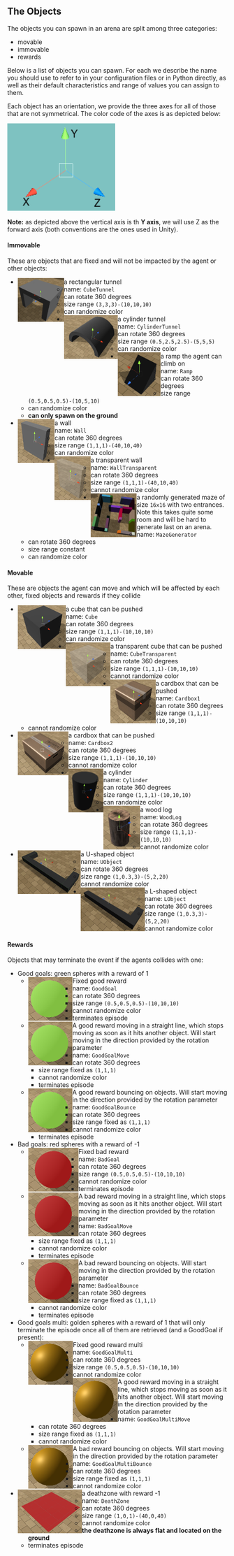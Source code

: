 ## The Objects

The objects you can spawn in an arena are split among three categories:
- movable
- immovable
- rewards

Below is a list of objects you can spawn. For each we describe the name you should use to refer to in your configuration files 
or in Python directly, as well as their default characteristics and range of values you can assign to them.

Each object has an orientation, we provide the three axes for all of those that are not symmetrical. The color code of the 
axes is as depicted below:

<img height="200" src="PrefabsPictures/Referential.png">

**Note:** as depicted above the vertical axis is th **Y axis**, we will use Z as the forward axis (both conventions are 
the ones used in Unity). 

#### Immovable

These are objects that are fixed and will not be impacted by the agent or other objects:

- <img align="left" height="100" src="PrefabsPictures/Immovable/CubeTunnel.png"> a rectangular tunnel
    - name: `CubeTunnel`
    - can rotate 360 degrees
    - size range `(3,3,3)-(10,10,10)`
    - can randomize color
- <img align="left" height="100" src="PrefabsPictures/Immovable/CylinderTunnel.png"> a cylinder tunnel
    - name: `CylinderTunnel`
    - can rotate 360 degrees
    - size range `(0.5,2.5,2.5)-(5,5,5)`
    - can randomize color
- <img align="left" height="100" src="PrefabsPictures/Immovable/Ramp.png"> a ramp the agent can climb on
    - name: `Ramp`
    - can rotate 360 degrees
    - size range `(0.5,0.5,0.5)-(10,5,10)`
    - can randomize color
    - **can only spawn on the ground**
- <img align="left" height="100" src="PrefabsPictures/Immovable/Wall.png"> a wall
    - name: `Wall`
    - can rotate 360 degrees
    - size range `(1,1,1)-(40,10,40)`
    - can randomize color
- <img align="left" height="100" src="PrefabsPictures/Immovable/WallTransparent.png"> a transparent wall
    - name: `WallTransparent`
    - can rotate 360 degrees
    - size range `(1,1,1)-(40,10,40)`
    - cannot randomize color
- <img align="left" height="100" src="PrefabsPictures/Immovable/MazeGenerator.png"> a randomly generated maze of size 
`16x16` with two entrances. Note this takes quite some room and will be hard to generate last on an arena.
    - name: `MazeGenerator`
    - can rotate 360 degrees
    - size range constant
    - can randomize color
    
#### Movable

These are objects the agent can move and which will be affected by each other, fixed objects and rewards if they collide
     
- <img align="left" height="100" src="PrefabsPictures/Movable/Cube.png"> a cube that can be pushed
    - name: `Cube`
    - can rotate 360 degrees
    - size range `(1,1,1)-(10,10,10)`
    - can randomize color
- <img align="left" height="100" src="PrefabsPictures/Movable/CubeTransparent.png"> a transparent cube that can be pushed
    - name: `CubeTransparent`
    - can rotate 360 degrees
    - size range `(1,1,1)-(10,10,10)`
    - cannot randomize color
- <img align="left" height="100" src="PrefabsPictures/Movable/Cardbox1.png"> a cardbox that can be pushed
    - name: `Cardbox1`
    - can rotate 360 degrees
    - size range `(1,1,1)-(10,10,10)`
    - cannot randomize color
- <img align="left" height="100" src="PrefabsPictures/Movable/Cardbox2.png"> a cardbox that can be pushed
    - name: `Cardbox2`
    - can rotate 360 degrees
    - size range `(1,1,1)-(10,10,10)`
    - cannot randomize color
- <img align="left" height="100" src="PrefabsPictures/Movable/Cylinder.png"> a cylinder
    - name: `Cylinder`
    - can rotate 360 degrees
    - size range `(1,1,1)-(10,10,10)`
    - can randomize color
- <img align="left" height="100" src="PrefabsPictures/Movable/WoodLog.png"> a wood log
    - name: `WoodLog`
    - can rotate 360 degrees
    - size range `(1,1,1)-(10,10,10)`
    - cannot randomize color
- <img align="left" height="100" src="PrefabsPictures/Movable/UObject.png"> a U-shaped object
    - name: `UObject`
    - can rotate 360 degrees
    - size range `(1,0.3,3)-(5,2,20)`
    - cannot randomize color
- <img align="left" height="100" src="PrefabsPictures/Movable/LObject.png"> a L-shaped object
    - name: `LObject`
    - can rotate 360 degrees
    - size range `(1,0.3,3)-(5,2,20)`
    - cannot randomize color
    
#### Rewards

Objects that may terminate the event if the agents collides with one:

- Good goals: green spheres with a reward of 1
    - <img align="left" height="100" src="PrefabsPictures/Rewards/GoodGoal.png"> Fixed good reward
        - name: `GoodGoal`
        - can rotate 360 degrees
        - size range `(0.5,0.5,0.5)-(10,10,10)`
        - cannot randomize color
        - terminates episode
    - <img align="left" height="100" src="PrefabsPictures/Rewards/GoodGoal.png">A good reward moving in a straight line,
     which stops moving as soon as it hits another object. Will start moving in the direction provided by the rotation 
     parameter
        - name: `GoodGoalMove`
        - can rotate 360 degrees
        - size range fixed as `(1,1,1)`
        - cannot randomize color
        - terminates episode
    - <img align="left" height="100" src="PrefabsPictures/Rewards/GoodGoal.png"> A good reward bouncing on objects. Will
     start moving in the direction provided by the rotation parameter
        - name: `GoodGoalBounce`
        - can rotate 360 degrees
        - size range fixed as `(1,1,1)`
        - cannot randomize color
        - terminates episode
- Bad goals: red spheres with a reward of -1
    - <img align="left" height="100" src="PrefabsPictures/Rewards/BadGoal.png">  Fixed bad reward
        - name: `BadGoal`
        - can rotate 360 degrees
        - size range `(0.5,0.5,0.5)-(10,10,10)`
        - cannot randomize color
        - terminates episode
    - <img align="left" height="100" src="PrefabsPictures/Rewards/BadGoal.png">  A bad reward moving in a straight line,
     which stops moving as soon as it hits another object. Will start moving in the direction provided by the rotation 
     parameter
        - name: `BadGoalMove`
        - can rotate 360 degrees
        - size range fixed as `(1,1,1)`
        - cannot randomize color
        - terminates episode
    - <img align="left" height="100" src="PrefabsPictures/Rewards/BadGoal.png"> A bad reward bouncing on objects. Will 
    start moving in the direction provided by the rotation parameter
        - name: `BadGoalBounce`
        - can rotate 360 degrees
        - size range fixed as `(1,1,1)`
        - cannot randomize color
        - terminates episode
-  Good goals multi: golden spheres with a reward of 1 that will only terminate the episode once all of them are 
retrieved (and a GoodGoal if present):
    - <img align="left" height="100" src="PrefabsPictures/Rewards/GoodGoalMulti.png"> Fixed good reward multi
        - name: `GoodGoalMulti`
        - can rotate 360 degrees
        - size range `(0.5,0.5,0.5)-(10,10,10)`
        - cannot randomize color
    - <img align="left" height="100" src="PrefabsPictures/Rewards/GoodGoalMulti.png"> A good reward moving in a straight
     line, which stops moving as soon as it hits another object. Will start moving in the direction provided by the 
     rotation parameter
        - name: `GoodGoalMultiMove`
        - can rotate 360 degrees
        - size range fixed as `(1,1,1)`
        - cannot randomize color
    - <img align="left" height="100" src="PrefabsPictures/Rewards/GoodGoalMulti.png"> A bad reward bouncing on objects. 
    Will start moving in the direction provided by the rotation parameter
        - name: `GoodGoalMultiBounce`
        - can rotate 360 degrees
        - size range fixed as `(1,1,1)`
        - cannot randomize color
- <img align="left" height="100" src="PrefabsPictures/Rewards/DeathZone.png"> a deathzone with reward -1
    - name: `DeathZone`
    - can rotate 360 degrees
    - size range `(1,0,1)-(40,0,40)`
    - cannot randomize color
    - **the deathzone is always flat and located on the ground**
    - terminates episode

